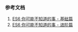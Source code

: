 

### 参考文档
1. [ES6 你可能不知道的事 - 基础篇](http://taobaofed.org/blog/2016/07/22/es6-basics/)
2. [ES6 你可能不知道的事 - 进阶篇](http://taobaofed.org/blog/2016/11/03/es6-advanced/)
